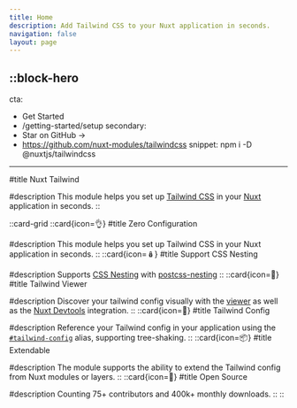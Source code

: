 ```yaml
---
title: Home
description: Add Tailwind CSS to your Nuxt application in seconds.
navigation: false
layout: page
---
```


::block-hero
---
cta:
  - Get Started
  - /getting-started/setup
secondary:
  - Star on GitHub →
  - https://github.com/nuxt-modules/tailwindcss
snippet: npm i -D @nuxtjs/tailwindcss
---

#title
Nuxt Tailwind

#description
This module helps you set up [Tailwind CSS](https://tailwindcss.com) in your [Nuxt](https://nuxt.com) application in seconds.
::

::card-grid
  ::card{icon=👌}
  #title
  Zero Configuration

  #description
  This module helps you set up Tailwind CSS in your Nuxt application in seconds.
  ::
  ::card{icon=🪆}
  #title
  Support CSS Nesting

  #description
  Supports [CSS Nesting](https://drafts.csswg.org/css-nesting-1/) with [postcss-nesting](https://github.com/csstools/postcss-nesting)
  ::
  ::card{icon=🎨}
  #title
  Tailwind Viewer

  #description
  Discover your tailwind config visually with the [viewer](/tailwind/viewer) as well as the [Nuxt Devtools](https://devtools.nuxtjs.org) integration.
  ::
  ::card{icon=🔗}
  #title
  Tailwind Config

  #description
  Reference your Tailwind config in your application using the [`#tailwind-config`](/tailwind/config#referencing-in-the-application) alias, supporting tree-shaking.
  ::
  ::card{icon=📦}
  #title
  Extendable

  #description
  The module supports the ability to extend the Tailwind config from Nuxt modules or layers.
  ::
  ::card{icon=💚}
  #title
  Open Source

  #description
  Counting 75+ contributors and 400k+ monthly downloads.
  ::
::

